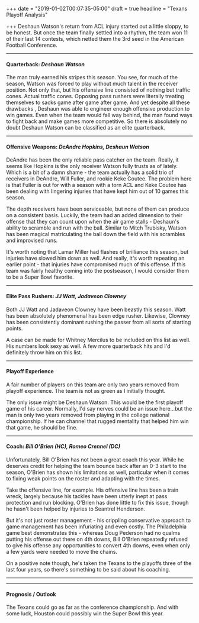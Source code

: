 +++
date = "2019-01-02T00:07:35-05:00"
draft = true
headline = "Texans Playoff Analysis"

+++
Deshaun Watson's return from ACL injury started out a little sloppy, to be honest. But once the team finally settled into a rhythm, the team won 11 of their last 14 contests, which netted them the 3rd seed in the American Football Conference.

***

#### Quarterback: _Deshaun Watson_

The man truly earned his stripes this season. You see, for much of the season, Watson was forced to play without much talent in the receiver position. Not only that, but his offensive line consisted of nothing but traffic cones. Actual traffic cones. Opposing pass rushers were literally treating themselves to sacks game after game after game. And yet despite all these drawbacks , Deshaun was able to engineer enough offensive production to win games. Even when the team would fall way behind, the man found ways to fight back and make games more competitive. So there is absolutely no doubt Deshaun Watson can be classified as an elite quarterback.

***

#### Offensive Weapons: _DeAndre Hopkins, Deshaun Watson_

DeAndre has been the only reliable pass catcher on the team. Really, it seems like Hopkins is the only receiver Watson fully trusts as of lately. Which is a bit of a damn shame - the team actually has a solid trio of receivers in DeAndre, Will Fuller, and rookie Keke Coutee. The problem here is that Fuller is out for with a season with a torn ACL and Keke Coutee has been dealing with lingering injuries that have kept him out of 10 games this season.

The depth receivers have been serviceable, but none of them can produce on a consistent basis. Luckily, the team had an added dimension to their offense that they can count upon when the air game stalls - Deshaun's ability to scramble and run with the ball. Similar to Mitch Trubisky, Watson has been magical matriculating the ball down the field with his scrambles and improvised runs.

It's worth noting that Lamar Miller had flashes of brilliance this season, but injuries have slowed him down as well. And really, it's worth repeating an earlier point - that injuries have compromised much of this offense. If this team was fairly healthy coming into the postseason, I would consider them to be a Super Bowl favorite. 

***

#### Elite Pass Rushers: _JJ Watt, Jadaveon Clowney_

Both JJ Watt and Jadaveon Clowney have been beastly this season. Watt has been absolutely phenomenal has been edge rusher. Likewise, Clowney has been consistently dominant rushing the passer from all sorts of starting points.

A case can be made for Whitney Mercilus to be included on this list as well. His numbers look sexy as well. A few more quarterback hits and I'd definitely throw him on this list.

***

#### Playoff Experience

A fair number of players on this team are only two years removed from playoff experience. The team is not as green as I initially thought.

The only issue might be Deshaun Watson. This would be the first playoff game of his career. Normally, I'd say nerves could be an issue here...but the man is only two years removed from playing in the college national championship. If he can channel that rugged mentality that helped him win that game, he should be fine.  

***

#### Coach: _Bill O'Brien (HC), Romeo Crennel (DC)_

Unfortunately, Bill O'Brien has not been a great coach this year. While he deserves credit for helping the team bounce back after an 0-3 start to the season, O'Brien has shown his limitations as well, particular when it comes to fixing weak points on the roster and adapting with the times. 

Take the offensive line, for example. His offensive line has been a train wreck, largely because his tackles have been utterly inept at pass protection and run blocking. O'Brien has done little to fix this issue, though he hasn't been helped by injuries to Seantrel Henderson. 

But it's not just roster management - his crippling conservative approach to game management has been infuriating and even costly. The Philadelphia game best demonstrates this - whereas Doug Pederson had no qualms putting his offense out there on 4th downs, Bill O'Brien repeatedly refused to give his offense any opportunities to convert 4th downs, even when only a few yards were needed to move the chains.

On a positive note though, he's taken the Texans to the playoffs three of the last four years, so there's something to be said about his coaching.

***

***

#### Prognosis / Outlook

The Texans could go as far as the conference championship. And with some luck, Houston could possibly win the Super Bowl this year.